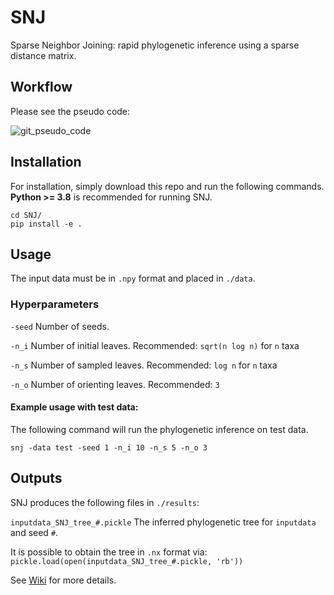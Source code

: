 # SNJ
Sparse Neighbor Joining: rapid phylogenetic inference using a sparse distance matrix.

## Workflow
Please see the pseudo code:

![git_pseudo_code](https://github.com/kurtsemih/SNJ/assets/68644299/ee2eeac1-b632-4d84-a7b4-cd5974b86d09)


## Installation

For installation, simply download this repo and run the following commands. **Python >= 3.8** is recommended for running SNJ.

    cd SNJ/
    pip install -e .

## Usage

The input data must be in `.npy` format and placed in `./data`.

### Hyperparameters

`-seed` Number of seeds. 

`-n_i` Number of initial leaves. Recommended: `sqrt(n log n)` for `n` taxa

`-n_s` Number of sampled leaves. Recommended: `log n` for `n` taxa

`-n_o` Number of orienting leaves. Recommended: `3`

 #### Example usage with test data:
 
 The following command will run the phylogenetic inference on test data.

`snj -data test -seed 1 -n_i 10 -n_s 5 -n_o 3`

## Outputs
SNJ produces the following files in `./results`:

`inputdata_SNJ_tree_#.pickle` The inferred phylogenetic tree for `inputdata` and seed `#`. 

It is possible to obtain the tree in `.nx` format via:
 `pickle.load(open(inputdata_SNJ_tree_#.pickle, 'rb'))`


See [Wiki](https://github.com/kurtsemih/copyVAE/wiki) for more details.
